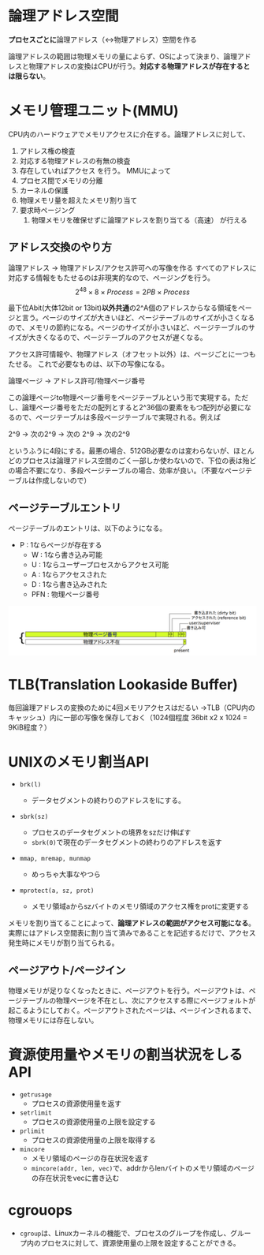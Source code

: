 # 論理アドレス空間

**プロセスごとに**論理アドレス（↔物理アドレス）空間を作る

論理アドレスの範囲は物理メモリの量によらず、OSによって決まり、論理アドレスと物理アドレスの変換はCPUが行う。**対応する物理アドレスが存在するとは限らない**。

# メモリ管理ユニット(MMU)
CPU内のハードウェアでメモリアクセスに介在する。論理アドレスに対して、
1. アドレス権の検査
2. 対応する物理アドレスの有無の検査
3. 存在していればアクセス
を行う。
MMUによって
1. プロセス間でメモリの分離
2. カーネルの保護
3. 物理メモリ量を超えたメモリ割り当て
4. 要求時ページング
   1. 物理メモリを確保せずに論理アドレスを割り当てる（高速）
が行える

## アドレス交換のやり方
論理アドレス → 物理アドレス/アクセス許可への写像を作る
すべてのアドレスに対応する情報をもたせるのは非現実的なので、ページングを行う。
$$ 2^{48}\times 8 \times Process = 2PB \times Process $$

最下位Abit(大体12bit or 13bit)**以外共通**の2^A個のアドレスからなる領域をページと言う。ページのサイズが大きいほど、ページテーブルのサイズが小さくなるので、メモリの節約になる。ページのサイズが小さいほど、ページテーブルのサイズが大きくなるので、ページテーブルのアクセスが遅くなる。

アクセス許可情報や、物理アドレス（オフセット以外）は、ページごとに一つもたせる。
これで必要なものは、以下の写像になる。

論理ページ → アドレス許可/物理ページ番号

この論理ページto物理ページ番号をページテーブルという形で実現する。ただし、論理ページ番号をただの配列とすると2^36個の要素をもつ配列が必要になるので、ページテーブルは多段ページテーブルで実現される。例えば

2^9 -> 次の2^9 -> 次の 2^9 -> 次の2^9

というふうに4段にする。最悪の場合、512GB必要なのは変わらないが、ほとんどのプロセスは論理アドレス空間のごく一部しか使わないので、下位の表は殆どの場合不要になり、多段ページテーブルの場合、効率が良い。（不要なページテーブルは作成しないので）

## ページテーブルエントリ
ページテーブルのエントリは、以下のようになる。
- P : 1ならページが存在する
  - W : 1なら書き込み可能
  - U : 1ならユーザープロセスからアクセス可能
  - A : 1ならアクセスされた
  - D : 1なら書き込みされた
  - PFN : 物理ページ番号

![](assets/2023-01-30-14-59-07.png)

# TLB(Translation Lookaside Buffer)
毎回論理アドレスの変換のために4回メモリアクセスはだるい
→TLB（CPU内のキャッシュ）内に一部の写像を保存しておく（1024個程度 36bit x2 x 1024 = 9KiB程度？）

# UNIXのメモリ割当API
- `brk(l)`
  - データセグメントの終わりのアドレスをlにする。
- `sbrk(sz)`
  - プロセスのデータセグメントの境界をszだけ伸ばす
  - `sbrk(0)`で現在のデータセグメントの終わりのアドレスを返す

- `mmap, mremap, munmap` 
  - めっちゃ大事なやつら

- `mprotect(a, sz, prot)`
  - メモリ領域aからszバイトのメモリ領域のアクセス権をprotに変更する

メモリを割り当てることによって、**論理アドレスの範囲がアクセス可能になる**。実際にはアドレス空間表に割り当て済みであることを記述するだけで、アクセス発生時にメモリが割り当てられる。

## ページアウト/ページイン
物理メモリが足りなくなったときに、ページアウトを行う。ページアウトは、ページテーブルの物理ページを不在とし、次にアクセスする際にページフォルトが起こるようにしておく。ページアウトされたページは、ページインされるまで、物理メモリには存在しない。

# 資源使用量やメモリの割当状況をしるAPI
- `getrusage`
  - プロセスの資源使用量を返す
- `setrlimit`
  - プロセスの資源使用量の上限を設定する
- `prlimit`
  - プロセスの資源使用量の上限を取得する
- `mincore`
  - メモリ領域のページの存在状況を返す
  - `mincore(addr, len, vec)`で、addrからlenバイトのメモリ領域のページの存在状況をvecに書き込む

# cgrouops
- `cgroup`は、Linuxカーネルの機能で、プロセスのグループを作成し、グループ内のプロセスに対して、資源使用量の上限を設定することができる。
